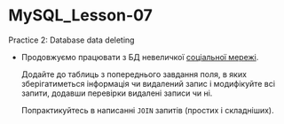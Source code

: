 # MySQL_Lesson-07
Practice 2: Database data deleting

* Продовжуємо працювати з БД невеличкої [соціальної мережі](https://github.com/AlexeyDolgov/MySQL_Lesson-07/blob/master/MySQL_Lesson-07/task7/social_network.sql).

  Додайте до таблиць з попереднього завдання поля, в яких зберігатиметься інформація чи видалений запис і модифікуйте всі запити, додавши перевірки видалені записи чи ні.
  
  Попрактикуйтесь в написанні `JOIN` запитів (простих і складніших).
